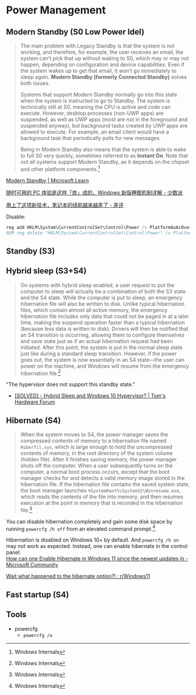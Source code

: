 # Power Management
## Modern Standby (S0 Low Power Idel)
> The main problem with Legacy Standby is that the system is not working, and therefore, for example, the user receives an email, the system can’t pick that up without waking to S0, which may or may not happen, depending on configuration and device capabilities. Even if the system wakes up to get that email, it won’t go immediately to sleep again. **Modern Standby (formerly Connected Standby)** solves both issues.
> 
> Systems that support Modern Standby normally go into this state when the system is instructed to go to Standby. The system is technically still at S0, meaning the CPU is active and code can execute. However, desktop processes (non-UWP apps) are suspended, as well as UWP apps (most are not in the foreground and suspended anyway), but background tasks created by UWP apps are allowed to execute. For example, an email client would have a background task that periodically polls for new messages.
> 
> Being in Modern Standby also means that the system is able to wake to full S0 very quickly, sometimes referred to as **Instant On**. Note that not all systems support Modern Standby, as it depends on the chipset and other platform components.[^winter]

[Modern Standby | Microsoft Learn](https://learn.microsoft.com/en-us/windows-hardware/design/device-experiences/modern-standby)

[随时可用的 PC 体验是这样「炼」成的，Windows 新版睡眠机制详解 - 少数派](https://sspai.com/post/72757)

[用上了这项新技术，笔记本的续航越来越差了 - 差评](https://mp.weixin.qq.com/s/cwh1YLehrDsfG0ttM6KHuw)

Disable:
```cmd
reg add HKLM\System\CurrentControlSet\Control\Power /v PlatformAoAcOverride /t REG_DWORD /d 0
REM reg delete "HKLM\System\CurrentControlSet\Control\Power" /v PlatformAoAcOverride /f
```

## Standby (S3)

## Hybrid sleep (S3+S4)
> On systems with hybrid sleep enabled, a user request to put the computer to sleep will actually be a combination of both the S3 state and the S4 state. While the computer is put to sleep, an emergency hibernation file will also be written to disk. Unlike typical hibernation files, which contain almost all active memory, the emergency hibernation file includes only data that could not be paged in at a later time, making the suspend operation faster than a typical hibernation (because less data is written to disk). Drivers will then be notified that an S4 transition is occurring, allowing them to configure themselves and save state just as if an actual hibernation request had been initiated. After this point, the system is put in the normal sleep state just like during a standard sleep transition. However, if the power goes out, the system is now essentially in an S4 state—the user can power on the machine, and Windows will resume from the emergency hibernation file.[^winter]

"The hypervisor does not support this standby state."
- [\[SOLVED\] - Hybrid Sleep and Windows 10 Hypervisor? | Tom's Hardware Forum](https://forums.tomshardware.com/threads/hybrid-sleep-and-windows-10-hypervisor.3699339/)

## Hibernate (S4)
> When the system moves to S4, the power manager saves the compressed contents of memory to a hibernation file named `Hiberfil.sys`, which is large enough to hold the uncompressed contents of memory, in the root directory of the system volume (hidden file). After it finishes saving memory, the power manager shuts off the computer. When a user subsequently turns on the computer, a normal boot process occurs, except that the boot manager checks for and detects a valid memory image stored in the hibernation file. If the hibernation file contains the saved system state, the boot manager launches `%SystemRoot%\System32\Winresume.exe`, which reads the contents of the file into memory, and then resumes execution at the point in memory that is recorded in the hibernation file.[^winter]

You can disable hibernation completely and gain some disk space by running `powercfg /h off` from an elevated command prompt.[^winter]

Hibernation is disabled on Windows 10+ by default. And `powercfg /h on` may not work as expected. Instead, one can enable hibernate in the control panel:  
[How can one Enable Hibernate in Windows 11 since the newest updates in - Microsoft Community](https://answers.microsoft.com/en-us/windows/forum/all/how-can-one-enable-hibernate-in-windows-11-since/2545b402-4884-45b3-9fda-459bce2333d7)

[Wait what happened to the hibernate option?! : r/Windows11](https://www.reddit.com/r/Windows11/comments/1eepaef/wait_what_happened_to_the_hibernate_option/)

## Fast startup (S4)


## Tools
- powercfg
  - `powercfg /a`

[^winter]: Windows Internals